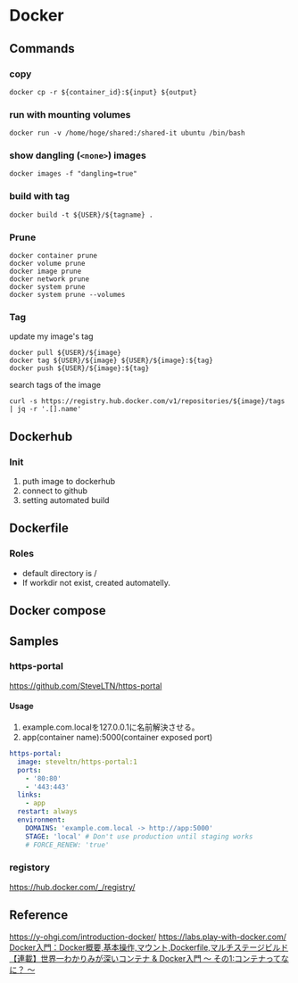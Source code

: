 # Docker

## Commands

### copy

```bash=
docker cp -r ${container_id}:${input} ${output}
```

### run with mounting volumes

```bash=
docker run -v /home/hoge/shared:/shared-it ubuntu /bin/bash
```

### show dangling (`<none>`) images

```bash=
docker images -f "dangling=true"
```

### build with tag

```bash=
docker build -t ${USER}/${tagname} .
```

### Prune

```bash=
docker container prune
docker volume prune
docker image prune
docker network prune
docker system prune
docker system prune --volumes
```

### Tag

update my image's tag

```bash=
docker pull ${USER}/${image}
docker tag ${USER}/${image} ${USER}/${image}:${tag}
docker push ${USER}/${image}:${tag}
```

search tags of the image

```bash=
curl -s https://registry.hub.docker.com/v1/repositories/${image}/tags | jq -r '.[].name'
```

## Dockerhub

### Init

1. puth image to dockerhub
2. connect to github
3. setting automated build

## Dockerfile

### Roles

- default directory is /
- If workdir not exist, created automatelly.

## Docker compose

## Samples

### https-portal

<https://github.com/SteveLTN/https-portal>

#### Usage

1. example.com.localを127.0.0.1に名前解決させる。
2. app(container name):5000(container exposed port)

```yaml
https-portal:
  image: steveltn/https-portal:1
  ports:
    - '80:80'
    - '443:443'
  links:
    - app
  restart: always
  environment:
    DOMAINS: 'example.com.local -> http://app:5000'
    STAGE: 'local' # Don't use production until staging works
    # FORCE_RENEW: 'true'
```

### registory

<https://hub.docker.com/_/registry/>

## Reference

<https://y-ohgi.com/introduction-docker/>
<https://labs.play-with-docker.com/>
[Docker入門：Docker概要,基本操作,マウント,Dockerfile,マルチステージビルド](https://qiita.com/shiro01/items/04ca672a93384b463701)
[【連載】世界一わかりみが深いコンテナ & Docker入門 〜 その1:コンテナってなに？ 〜](https://tech-lab.sios.jp/archives/18811)
